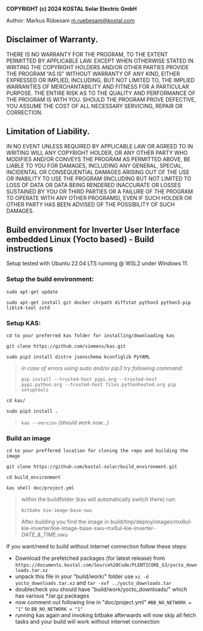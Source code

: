 **COPYRIGHT (c) 2024 KOSTAL Solar Electric GmbH**

Author: Markus Rübesam <m.ruebesam@kostal.com>

## Disclaimer of Warranty.

THERE IS NO WARRANTY FOR THE PROGRAM, TO THE EXTENT PERMITTED BY APPLICABLE LAW. EXCEPT WHEN OTHERWISE STATED IN WRITING THE COPYRIGHT HOLDERS AND/OR OTHER PARTIES PROVIDE THE PROGRAM “AS IS” WITHOUT WARRANTY OF ANY KIND, EITHER EXPRESSED OR IMPLIED, INCLUDING, BUT NOT LIMITED TO, THE IMPLIED WARRANTIES OF MERCHANTABILITY AND FITNESS FOR A PARTICULAR PURPOSE. THE ENTIRE RISK AS TO THE QUALITY AND PERFORMANCE OF THE PROGRAM IS WITH YOU. SHOULD THE PROGRAM PROVE DEFECTIVE, YOU ASSUME THE COST OF ALL NECESSARY SERVICING, REPAIR OR CORRECTION.

## Limitation of Liability.

IN NO EVENT UNLESS REQUIRED BY APPLICABLE LAW OR AGREED TO IN WRITING WILL ANY COPYRIGHT HOLDER, OR ANY OTHER PARTY WHO MODIFIES AND/OR CONVEYS THE PROGRAM AS PERMITTED ABOVE, BE LIABLE TO YOU FOR DAMAGES, INCLUDING ANY GENERAL, SPECIAL, INCIDENTAL OR CONSEQUENTIAL DAMAGES ARISING OUT OF THE USE OR INABILITY TO USE THE PROGRAM (INCLUDING BUT NOT LIMITED TO LOSS OF DATA OR DATA BEING RENDERED INACCURATE OR LOSSES SUSTAINED BY YOU OR THIRD PARTIES OR A FAILURE OF THE PROGRAM TO OPERATE WITH ANY OTHER PROGRAMS), EVEN IF SUCH HOLDER OR OTHER PARTY HAS BEEN ADVISED OF THE POSSIBILITY OF SUCH DAMAGES.

## Build environment for Inverter User Interface embedded Linux (Yocto based) - Build instructions

Setup tested with Ubuntu 22.04 LTS running @ WSL2 under Windows 11.

### Setup the build environment:
``sudo apt-get update``

``sudo apt-get install git docker chrpath diffstat python3 python3-pip liblz4-tool zstd ``

### Setup KAS:
``cd to your preferred kas folder for installing/downloading kas``

``git clone https://github.com/siemens/kas.git``

``sudo pip3 install distro jsonschema kconfiglib PyYAML``

>*in case of errors using sudo and/or pip3 try following command:*
>
>``pip install --trusted-host pypi.org --trusted-host pypi.python.org --trusted-host files.pythonhosted.org pip setuptools``

``cd kas/``

``sudo pip3 install .``

>``kas --version`` *(should work now...)*

### Build an image

``cd to your preffered location for cloning the repo and building the image``

``git clone https://github.com/kostal-solar/build_environment.git``

``cd build_environment``

``kas shell doc/project.yml``

>within the buildfolder (kas will automatically switch there) run:
>
>``bitbake kie-image-base-swu``
>
>After building you find the image in build/tmp/deploy/images/mx6ul-kie-inverter/kie-image-base-swu-mx6ul-kie-inverter-*DATE_&_TIME*.swu


If you want/need to build without internet connection follow these steps:
- Download the prefetched packages (for latest release) from ``https://documents.kostal.com/Source%20Code/PLENTICORE_G3/yocto_downloads.tar.xz``
- unpack this file in your "build/work/" folder use ``xz -d yocto_downloads.tar.xz`` and ``tar -xvf ../yocto_downloads.tar``
- doublecheck you should have "build/work/yocto_downloads/" which has various *.tar.gz packages
- now comment out following line in "doc/project.yml" ``#BB_NO_NETWORK = "1"`` to ``BB_NO_NETWORK = "1"``
- running kas again and invoking bitbake afterwards will now skip all fetch tasks and your build will work without internet connection

